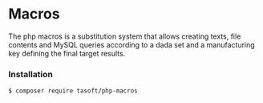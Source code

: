 # Macros

The php macros is a substitution system that allows creating texts, file contents and MySQL queries according to a
dada set and a manufacturing key defining the final target results.

### Installation
```bin
$ composer require tasoft/php-macros
```